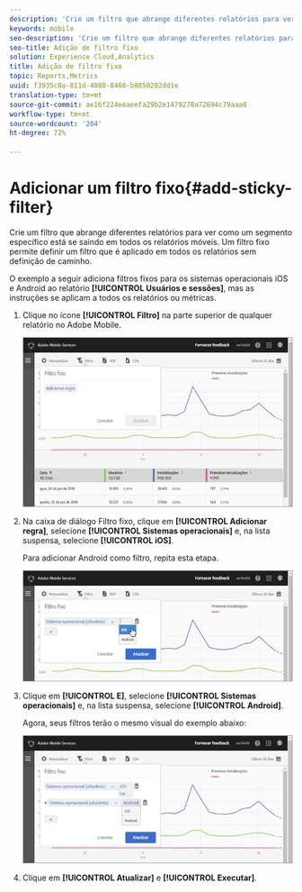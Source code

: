 ```yaml
---
description: 'Crie um filtro que abrange diferentes relatórios para ver como um segmento específico está se saindo em todos os relatórios móveis. Um filtro fixo permite definir um filtro que é aplicado em todos os relatórios sem definição de caminho. '
keywords: mobile
seo-description: 'Crie um filtro que abrange diferentes relatórios para ver como um segmento específico está se saindo em todos os relatórios móveis. Um filtro fixo permite definir um filtro que é aplicado em todos os relatórios sem definição de caminho. '
seo-title: Adição de filtro fixo
solution: Experience Cloud,Analytics
title: Adição de filtro fixo
topic: Reports,Metrics
uuid: f3935c8a-811d-4080-8468-b8850202dd1e
translation-type: tm+mt
source-git-commit: ae16f224eeaeefa29b2e1479270a72694c79aaa0
workflow-type: tm+mt
source-wordcount: '204'
ht-degree: 72%

---
```



# Adicionar um filtro fixo{#add-sticky-filter}

Crie um filtro que abrange diferentes relatórios para ver como um segmento específico está se saindo em todos os relatórios móveis. Um filtro fixo permite definir um filtro que é aplicado em todos os relatórios sem definição de caminho. 

O exemplo a seguir adiciona filtros fixos para os sistemas operacionais iOS e Android ao relatório **[!UICONTROL Usuários e sessões]**, mas as instruções se aplicam a todos os relatórios ou métricas.

1. Clique no ícone **[!UICONTROL Filtro]** na parte superior de qualquer relatório no Adobe Mobile.

   ![](assets/sticky-filters.png)

1. Na caixa de diálogo Filtro fixo, clique em **[!UICONTROL Adicionar regra]**, selecione **[!UICONTROL Sistemas operacionais]** e, na lista suspensa, selecione **[!UICONTROL iOS]**.

   Para adicionar Android como filtro, repita esta etapa.

   ![](assets/sticky2.png)

1. Clique em **[!UICONTROL E]**, selecione **[!UICONTROL Sistemas operacionais]** e, na lista suspensa, selecione **[!UICONTROL Android]**.

   Agora, seus filtros terão o mesmo visual do exemplo abaixo:

   ![](assets/sticky3.png)

1. Clique em **[!UICONTROL Atualizar]** e **[!UICONTROL Executar]**.

